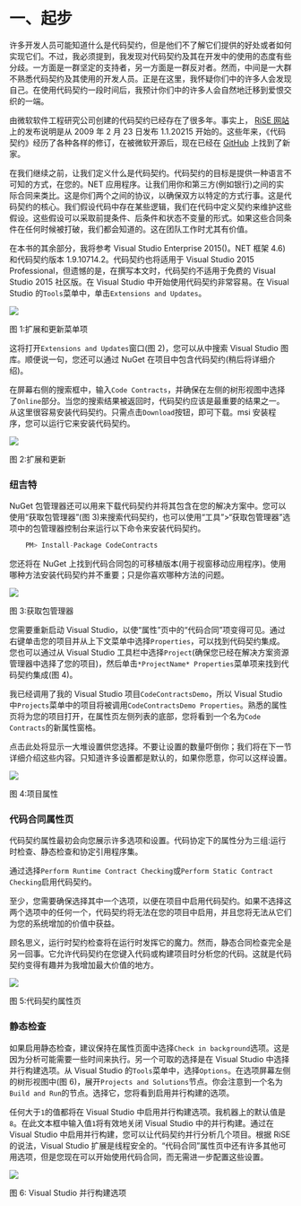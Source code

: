 # 一、起步

许多开发人员可能知道什么是代码契约，但是他们不了解它们提供的好处或者如何实现它们。不过，我必须提到，我发现对代码契约及其在开发中的使用的态度有些分歧。一方面是一群坚定的支持者，另一方面是一群反对者。然而，中间是一大群不熟悉代码契约及其使用的开发人员。正是在这里，我怀疑你们中的许多人会发现自己。在使用代码契约一段时间后，我预计你们中的许多人会自然地迁移到爱恨交织的一端。

由微软软件工程研究公司创建的代码契约已经存在了很多年。事实上， [RiSE 网站](http://research.microsoft.com/en-us/projects/contracts/releasenotes.aspx)上的发布说明是从 2009 年 2 月 23 日发布 1.1.20215 开始的。这些年来，《代码契约》经历了各种各样的修订，在被微软开源后，现在已经在 [GitHub](https://github.com/Microsoft/CodeContracts) 上找到了新家。

在我们继续之前，让我们定义什么是代码契约。代码契约的目标是提供一种语言不可知的方式，在您的。NET 应用程序。让我们用你和第三方(例如银行)之间的实际合同来类比。这是你们两个之间的协议，以确保双方以特定的方式行事。这是代码契约的核心。我们假设代码中存在某些逻辑，我们在代码中定义契约来维护这些假设。这些假设可以采取前提条件、后条件和状态不变量的形式。如果这些合同条件在任何时候被打破，我们都会知道的。这在团队工作时尤其有价值。

在本书的其余部分，我将参考 Visual Studio Enterprise 2015()。NET 框架 4.6)和代码契约版本 1.9.10714.2。代码契约也将适用于 Visual Studio 2015 Professional，但遗憾的是，在撰写本文时，代码契约不适用于免费的 Visual Studio 2015 社区版。在 Visual Studio 中开始使用代码契约非常容易。在 Visual Studio 的`Tools`菜单中，单击`Extensions and Updates`。

![](img/00003.jpeg)

图 1:扩展和更新菜单项

这将打开`Extensions and Updates`窗口(图 2)，您可以从中搜索 Visual Studio 图库。顺便说一句，您还可以通过 NuGet 在项目中包含代码契约(稍后将详细介绍)。

在屏幕右侧的搜索框中，输入`Code Contracts`，并确保在左侧的树形视图中选择了`Online`部分。当您的搜索结果被返回时，代码契约应该是最重要的结果之一。从这里很容易安装代码契约。只需点击`Download`按钮，即可下载。msi 安装程序，您可以运行它来安装代码契约。

![](img/00004.jpeg)

图 2:扩展和更新

### 纽吉特

NuGet 包管理器还可以用来下载代码契约并将其包含在您的解决方案中。您可以使用“获取包管理器”(图 3)来搜索代码契约，也可以使用“工具”>“获取包管理器”选项中的包管理器控制台来运行以下命令来安装代码契约。

```cs
    PM> Install-Package CodeContracts

```

您还将在 NuGet 上找到代码合同包的可移植版本(用于视窗移动应用程序)。使用哪种方法安装代码契约并不重要；只是你喜欢哪种方法的问题。

![](img/00005.jpeg)

图 3:获取包管理器

您需要重新启动 Visual Studio，以使“属性”页中的“代码合同”项变得可见。通过右键单击您的项目并从上下文菜单中选择`Properties`，可以找到代码契约集成。您也可以通过从 Visual Studio 工具栏中选择`Project`(确保您已经在解决方案资源管理器中选择了您的项目)，然后单击`*ProjectName* Properties`菜单项来找到代码契约集成(图 4)。

我已经调用了我的 Visual Studio 项目`CodeContractsDemo`，所以 Visual Studio 中`Projects`菜单中的项目将被调用`CodeContractsDemo Properties`。熟悉的属性页将为您的项目打开，在属性页左侧列表的底部，您将看到一个名为`Code Contracts`的新属性窗格。

点击此处将显示一大堆设置供您选择。不要让设置的数量吓倒你；我们将在下一节详细介绍这些内容。只知道许多设置都是默认的，如果你愿意，你可以这样设置。

![](img/00006.jpeg)

图 4:项目属性

### 代码合同属性页

代码契约属性最初会向您展示许多选项和设置。代码协定下的属性分为三组:运行时检查、静态检查和协定引用程序集。

通过选择`Perform Runtime Contract Checking`或`Perform Static Contract Checking`启用代码契约。

至少，您需要确保选择其中一个选项，以便在项目中启用代码契约。如果不选择这两个选项中的任何一个，代码契约将无法在您的项目中启用，并且您将无法从它们为您的系统增加的价值中获益。

顾名思义，运行时契约检查将在运行时发挥它的魔力。然而，静态合同检查完全是另一回事。它允许代码契约在您键入代码或构建项目时分析您的代码。这就是代码契约变得有趣并为我增加最大价值的地方。

![](img/00007.gif)

图 5:代码契约属性页

### 静态检查

如果启用静态检查，建议保持在属性页面中选择`Check in background`选项。这是因为分析可能需要一些时间来执行。另一个可取的选择是在 Visual Studio 中选择并行构建选项。从 Visual Studio 的`Tools`菜单中，选择`Options`。在选项屏幕左侧的树形视图中(图 6)，展开`Projects and Solutions`节点。你会注意到一个名为`Build and Run`的节点。选择它，您将看到启用并行构建的选项。

任何大于`1`的值都将在 Visual Studio 中启用并行构建选项。我机器上的默认值是`8`。在此文本框中输入值`1`将有效地关闭 Visual Studio 中的并行构建。通过在 Visual Studio 中启用并行构建，您可以让代码契约并行分析几个项目。根据 RiSE 的说法，Visual Studio 扩展是线程安全的。“代码合同”属性页中还有许多其他可用选项，但是您现在可以开始使用代码合同，而无需进一步配置这些设置。

![](img/00008.jpeg)

图 6: Visual Studio 并行构建选项